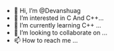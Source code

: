 - 👋 Hi, I’m @Devanshuag
- 👀 I’m interested in C And C++...
- 🌱 I’m currently learning C++ ...
- 💞️ I’m looking to collaborate on ...
- 📫 How to reach me ...

<!---
Devanshuag/Devanshuag is a ✨ special ✨ repository because its `README.md` (this file) appears on your GitHub profile.
You can click the Preview link to take a look at your changes.
--->
